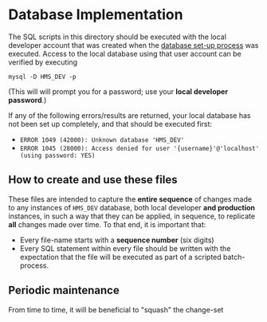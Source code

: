 # Database Implementation

The SQL scripts in this directory should be executed with the local developer account that was created when the [database set-up process](../../DATABASE-SETUP.md) was executed. Access to the local database using that user account can be verified by executing

```shell
mysql -D HMS_DEV -p
```

(This will will prompt you for a password; use your **local developer password**.)

If any of the following errors/results are returned, your local database has not been set up completely, and that should be executed first:

- `ERROR 1049 (42000): Unknown database 'HMS_DEV'`
- `ERROR 1045 (28000): Access denied for user '{username}'@'localhost' (using password: YES)`

## How to create and use these files

These files are intended to capture the **entire sequence** of changes made to any instances of `HMS_DEV` database, both local developer **and production** instances, in such a way that they can be applied, in sequence, to replicate **all** changes made over time. To that end, it is important that:

- Every file-name starts with a **sequence number** (six digits)
- Every SQL statement within every file should be written with the expectation that the file will be executed as part of a scripted batch-process.

## Periodic maintenance

From time to time, it will be beneficial to "squash" the change-set 
